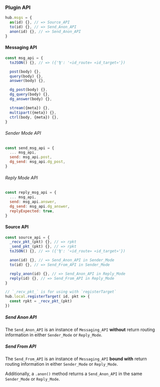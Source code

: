 ### Plugin API

```javascript
hub.msgs = {
  as(id) {}, // => Source_API
  to(id) {}, // => Send_Anon_API
  anon(id) {}, // => Send_Anon_API
}
```


#### Messaging API

```javascript
const msg_api = {
  toJSON() {}, // => ({'Ϡ': '«id_route» «id_target»'})

  post(body) {},
  query(body) {},
  answer(body) {},

  dg_post(body) {},
  dg_query(body) {},
  dg_answer(body) {},

  stream({meta}) {},
  multipart({meta}) {},
  ctrl(body, {meta}) {},
}
```

###### Sender Mode API
```javascript
const send_msg_api = {
  ... msg_api,
  send: msg_api.post,
  dg_send: msg_api.dg_post,
}
```

###### Reply Mode API

```javascript
const reply_msg_api = {
  ... msg_api,
  send: msg_api.answer,
  dg_send: msg_api.dg_answer,
  replyExpected: true,
}
```


#### Source API

```javascript
const source_api = {
  _recv_pkt_(pkt) {}, // => rpkt
  _send_pkt_(pkt) {}, // => rpkt
  toJSON() {}, // => ({'Ϡ': '«id_route» «id_target»'})

  anon(id) {}, // => Send_Anon_API in Sender_Mode
  to(id) {}, // => Send_From_API in Sender_Mode

  reply_anon(id) {}, // => Send_Anon_API in Reply_Mode
  reply(id) {}, // => Send_From_API in Reply_Mode
}

// `_recv_pkt_` is for using with `registerTarget`
hub.local.registerTarget( id, pkt => {
  const rpkt = _recv_pkt_(pkt)
})
```

##### Send Anon API

The `Send_Anon_API` is an instance of `Messaging_API` **without** return routing information in either `Sender_Mode` or `Reply_Mode`.

##### Send From API

The `Send_From_API` is an instance of `Messaging_API` **bound with** return routing information in either `Sender_Mode` or `Reply_Mode`.

Additionally, a `.anon()` method returns a `Send_Anon_API` in the same `Sender_Mode` or `Reply_Mode`.
